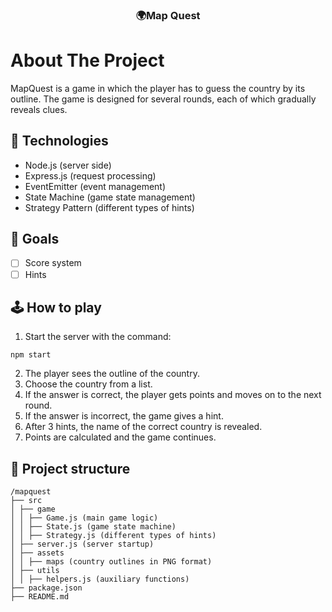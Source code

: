 <div align="center">
    <h3 align="center">🌍Map Quest</h3>
</div>

# About The Project

MapQuest is a game in which the player has to guess the country by its outline. The game is designed for several rounds, each of which gradually reveals clues.

## 🔧 Technologies

* Node.js (server side)
* Express.js (request processing)
* EventEmitter (event management)
* State Machine (game state management)
* Strategy Pattern (different types of hints)

## 📅 Goals
- [ ] Score system
- [ ] Hints

## 🕹 How to play
1. Start the server with the command:
```
npm start
```
2. The player sees the outline of the country.
3. Choose the country from a list.
4. If the answer is correct, the player gets points and moves on to the next round.
5. If the answer is incorrect, the game gives a hint.
6. After 3 hints, the name of the correct country is revealed.
7. Points are calculated and the game continues.

## 📂 Project structure
```
/mapquest
├── src
│ ├── game
│ │ ├── Game.js (main game logic)
│ │ ├── State.js (game state machine)
│ │ ├── Strategy.js (different types of hints)
│ ├── server.js (server startup)
│ ├── assets
│ │ ├── maps (country outlines in PNG format)
│ ├── utils
│ │ ├── helpers.js (auxiliary functions)
├── package.json
├── README.md
```
